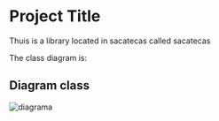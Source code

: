 # Project Title

Thuis is a library located in sacatecas called sacatecas

The class diagram is: 


## Diagram class



![diagrama](https://github.com/ChisCurubo/ParcialAnalisis/assets/128336431/0257ea64-5106-4149-9d06-263bfbfe1ad4)
